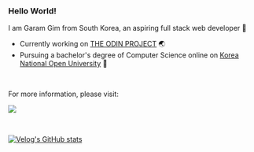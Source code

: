 ### Hello World!

I am Garam Gim from South Korea, an aspiring full stack web developer 🍧
<br>
- Currently working on [THE ODIN PROJECT](https://www.theodinproject.com/) 🌏
- Pursuing a bachelor's degree of Computer Science online on [Korea National Open University](https://engknou.knou.ac.kr/engknou/5774/subview.do?epTicket=ST-712570-LIvPYUpkfmtUqk11ezv7mMWkpo1U4Bc3KGJ-13) 🌴
<br>

For more information, please visit:<br>

[<img src="https://img.shields.io/badge/LinkedIn-0077B5?style=for-the-badge&logo=linkedin&logoColor=white" />](https://www.linkedin.com/in/garam-g-b09439148/) 

<br>

 [![Velog's GitHub stats](https://velog-readme-stats.vercel.app/api/badge?name=Velog)](https://velog.io/@sallycinnamon) 


